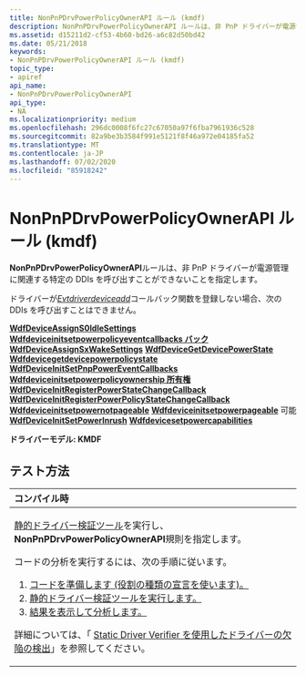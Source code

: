 ```yaml
---
title: NonPnPDrvPowerPolicyOwnerAPI ルール (kmdf)
description: NonPnPDrvPowerPolicyOwnerAPI ルールは、非 PnP ドライバーが電源管理に関連する特定の DDIs を呼び出すことができないことを指定します。
ms.assetid: d15211d2-cf53-4b60-bd26-a6c82d50bd42
ms.date: 05/21/2018
keywords:
- NonPnPDrvPowerPolicyOwnerAPI ルール (kmdf)
topic_type:
- apiref
api_name:
- NonPnPDrvPowerPolicyOwnerAPI
api_type:
- NA
ms.localizationpriority: medium
ms.openlocfilehash: 296dc0008f6fc27c67050a97f6fba7961936c528
ms.sourcegitcommit: 82a9be3b3584f991e5121f8f46a972e04185fa52
ms.translationtype: MT
ms.contentlocale: ja-JP
ms.lasthandoff: 07/02/2020
ms.locfileid: "85918242"
---
```

# <a name="nonpnpdrvpowerpolicyownerapi-rule-kmdf"></a>NonPnPDrvPowerPolicyOwnerAPI ルール (kmdf)


**NonPnPDrvPowerPolicyOwnerAPI**ルールは、非 PnP ドライバーが電源管理に関連する特定の DDIs を呼び出すことができないことを指定します。

ドライバーが[*Evtdriverdeviceadd*](https://docs.microsoft.com/windows-hardware/drivers/ddi/wdfdriver/nc-wdfdriver-evt_wdf_driver_device_add)コールバック関数を登録しない場合、次の DDIs を呼び出すことはできません。

[**WdfDeviceAssignS0IdleSettings**](https://docs.microsoft.com/windows-hardware/drivers/ddi/wdfdevice/nf-wdfdevice-wdfdeviceassigns0idlesettings) 
[**Wdfdeviceinitsetpowerpolicyeventcallbacks バック**](https://docs.microsoft.com/windows-hardware/drivers/ddi/wdfdevice/nf-wdfdevice-wdfdeviceinitsetpowerpolicyeventcallbacks) 
[**WdfDeviceAssignSxWakeSettings**](https://docs.microsoft.com/windows-hardware/drivers/ddi/wdfdevice/nf-wdfdevice-wdfdeviceassignsxwakesettings) 
[**WdfDeviceGetDevicePowerState**](https://docs.microsoft.com/windows-hardware/drivers/ddi/wdfdevice/nf-wdfdevice-wdfdevicegetdevicepowerstate) 
[**Wdfdevicegetdevicepowerpolicystate**](https://docs.microsoft.com/windows-hardware/drivers/ddi/wdfdevice/nf-wdfdevice-wdfdevicegetdevicepowerpolicystate) 
[**WdfDeviceInitSetPnpPowerEventCallbacks**](https://docs.microsoft.com/windows-hardware/drivers/ddi/wdfdevice/nf-wdfdevice-wdfdeviceinitsetpnppowereventcallbacks) 
[**Wdfdeviceinitsetpowerpolicyownership 所有権**](https://docs.microsoft.com/windows-hardware/drivers/ddi/wdfdevice/nf-wdfdevice-wdfdeviceinitsetpowerpolicyownership) 
[**WdfDeviceInitRegisterPowerStateChangeCallback**](https://docs.microsoft.com/windows-hardware/drivers/ddi/wdfdevice/nf-wdfdevice-wdfdeviceinitregisterpowerstatechangecallback) 
[**WdfDeviceInitRegisterPowerPolicyStateChangeCallback**](https://docs.microsoft.com/windows-hardware/drivers/ddi/wdfdevice/nf-wdfdevice-wdfdeviceinitregisterpowerpolicystatechangecallback) 
[**Wdfdeviceinitsetpowernotpageable**](https://docs.microsoft.com/windows-hardware/drivers/ddi/wdfdevice/nf-wdfdevice-wdfdeviceinitsetpowernotpageable) 
[**Wdfdeviceinitsetpowerpageable**](https://docs.microsoft.com/windows-hardware/drivers/ddi/wdfdevice/nf-wdfdevice-wdfdeviceinitsetpowerpageable) 
 可能[**WdfDeviceInitSetPowerInrush**](https://docs.microsoft.com/windows-hardware/drivers/ddi/wdfdevice/nf-wdfdevice-wdfdeviceinitsetpowerinrush) 
[**Wdfdevicesetpowercapabilities**](https://docs.microsoft.com/windows-hardware/drivers/ddi/wdfdevice/nf-wdfdevice-wdfdevicesetpowercapabilities)

**ドライバーモデル: KMDF**

<a name="how-to-test"></a>テスト方法
-----------

<table>
<colgroup>
<col width="100%" />
</colgroup>
<thead>
<tr class="header">
<th align="left">コンパイル時</th>
</tr>
</thead>
<tbody>
<tr class="odd">
<td align="left"><p><a href="https://docs.microsoft.com/windows-hardware/drivers/devtest/static-driver-verifier" data-raw-source="[Static Driver Verifier](https://docs.microsoft.com/windows-hardware/drivers/devtest/static-driver-verifier)">静的ドライバー検証ツール</a>を実行し、 <strong>NonPnPDrvPowerPolicyOwnerAPI</strong>規則を指定します。</p>
コードの分析を実行するには、次の手順に従います。
<ol>
<li><a href="https://docs.microsoft.com/windows-hardware/drivers/devtest/using-static-driver-verifier-to-find-defects-in-drivers#preparing-your-source-code" data-raw-source="[Prepare your code (use role type declarations).](https://docs.microsoft.com/windows-hardware/drivers/devtest/using-static-driver-verifier-to-find-defects-in-drivers#preparing-your-source-code)">コードを準備します (役割の種類の宣言を使います)。</a></li>
<li><a href="https://docs.microsoft.com/windows-hardware/drivers/devtest/using-static-driver-verifier-to-find-defects-in-drivers#running-static-driver-verifier" data-raw-source="[Run Static Driver Verifier.](https://docs.microsoft.com/windows-hardware/drivers/devtest/using-static-driver-verifier-to-find-defects-in-drivers#running-static-driver-verifier)">静的ドライバー検証ツールを実行します。</a></li>
<li><a href="https://docs.microsoft.com/windows-hardware/drivers/devtest/using-static-driver-verifier-to-find-defects-in-drivers#viewing-and-analyzing-the-results" data-raw-source="[View and analyze the results.](https://docs.microsoft.com/windows-hardware/drivers/devtest/using-static-driver-verifier-to-find-defects-in-drivers#viewing-and-analyzing-the-results)">結果を表示して分析します。</a></li>
</ol>
<p>詳細については、「 <a href="https://docs.microsoft.com/windows-hardware/drivers/devtest/using-static-driver-verifier-to-find-defects-in-drivers" data-raw-source="[Using Static Driver Verifier to Find Defects in Drivers](https://docs.microsoft.com/windows-hardware/drivers/devtest/using-static-driver-verifier-to-find-defects-in-drivers)">Static Driver Verifier を使用したドライバーの欠陥の検出</a>」を参照してください。</p></td>
</tr>
</tbody>
</table>









